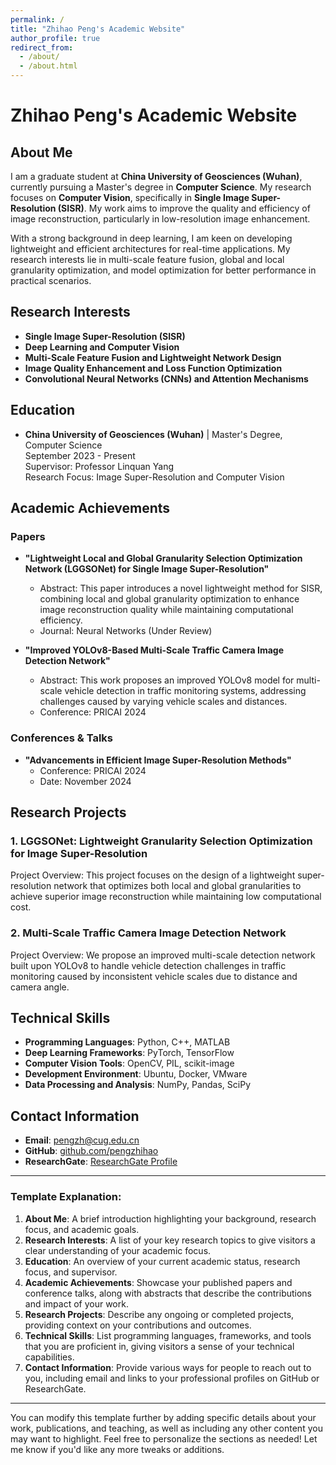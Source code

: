 ```yaml
---
permalink: /
title: "Zhihao Peng's Academic Website"
author_profile: true
redirect_from: 
  - /about/
  - /about.html
---
```


# Zhihao Peng's Academic Website

## About Me

I am a graduate student at **China University of Geosciences (Wuhan)**, currently pursuing a Master's degree in **Computer Science**. My research focuses on **Computer Vision**, specifically in **Single Image Super-Resolution (SISR)**. My work aims to improve the quality and efficiency of image reconstruction, particularly in low-resolution image enhancement.

With a strong background in deep learning, I am keen on developing lightweight and efficient architectures for real-time applications. My research interests lie in multi-scale feature fusion, global and local granularity optimization, and model optimization for better performance in practical scenarios.

## Research Interests

- **Single Image Super-Resolution (SISR)**
- **Deep Learning and Computer Vision**
- **Multi-Scale Feature Fusion and Lightweight Network Design**
- **Image Quality Enhancement and Loss Function Optimization**
- **Convolutional Neural Networks (CNNs) and Attention Mechanisms**

## Education

- **China University of Geosciences (Wuhan)** | Master's Degree, Computer Science  
  September 2023 - Present  
  Supervisor: Professor Linquan Yang  
  Research Focus: Image Super-Resolution and Computer Vision

## Academic Achievements

### Papers

- **"Lightweight Local and Global Granularity Selection Optimization Network (LGGSONet) for Single Image Super-Resolution"**  
  - Abstract: This paper introduces a novel lightweight method for SISR, combining local and global granularity optimization to enhance image reconstruction quality while maintaining computational efficiency.  
  - Journal: Neural Networks (Under Review)

- **"Improved YOLOv8-Based Multi-Scale Traffic Camera Image Detection Network"**  
  - Abstract: This work proposes an improved YOLOv8 model for multi-scale vehicle detection in traffic monitoring systems, addressing challenges caused by varying vehicle scales and distances.  
  - Conference: PRICAI 2024

### Conferences & Talks

- **"Advancements in Efficient Image Super-Resolution Methods"**  
  - Conference: PRICAI 2024  
  - Date: November 2024

## Research Projects

### 1. **LGGSONet: Lightweight Granularity Selection Optimization for Image Super-Resolution**

Project Overview: This project focuses on the design of a lightweight super-resolution network that optimizes both local and global granularities to achieve superior image reconstruction while maintaining low computational cost.

### 2. **Multi-Scale Traffic Camera Image Detection Network**

Project Overview: We propose an improved multi-scale detection network built upon YOLOv8 to handle vehicle detection challenges in traffic monitoring caused by inconsistent vehicle scales due to distance and camera angle.

## Technical Skills

- **Programming Languages**: Python, C++, MATLAB  
- **Deep Learning Frameworks**: PyTorch, TensorFlow  
- **Computer Vision Tools**: OpenCV, PIL, scikit-image  
- **Development Environment**: Ubuntu, Docker, VMware  
- **Data Processing and Analysis**: NumPy, Pandas, SciPy

## Contact Information

- **Email**: [pengzh@cug.edu.cn](mailto:pengzh@cug.edu.cn)  
- **GitHub**: [github.com/pengzhihao](https://github.com/pengzhihao)  
- **ResearchGate**: [ResearchGate Profile](https://www.researchgate.net/profile/Zhihao-Peng)

---

### Template Explanation:

1. **About Me**: A brief introduction highlighting your background, research focus, and academic goals.
2. **Research Interests**: A list of your key research topics to give visitors a clear understanding of your academic focus.
3. **Education**: An overview of your current academic status, research focus, and supervisor.
4. **Academic Achievements**: Showcase your published papers and conference talks, along with abstracts that describe the contributions and impact of your work.
5. **Research Projects**: Describe any ongoing or completed projects, providing context on your contributions and outcomes.
6. **Technical Skills**: List programming languages, frameworks, and tools that you are proficient in, giving visitors a sense of your technical capabilities.
7. **Contact Information**: Provide various ways for people to reach out to you, including email and links to your professional profiles on GitHub or ResearchGate.

---

You can modify this template further by adding specific details about your work, publications, and teaching, as well as including any other content you may want to highlight. Feel free to personalize the sections as needed! Let me know if you'd like any more tweaks or additions.
